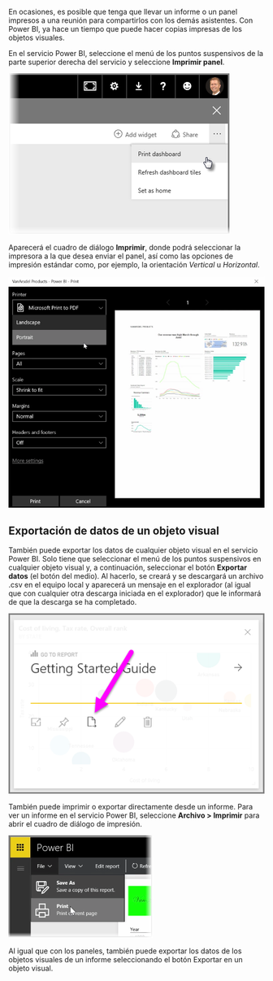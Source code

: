 En ocasiones, es posible que tenga que llevar un informe o un panel impresos a una reunión para compartirlos con los demás asistentes. Con Power BI, ya hace un tiempo que puede hacer copias impresas de los objetos visuales.

En el servicio Power BI, seleccione el menú de los puntos suspensivos de la parte superior derecha del servicio y seleccione **Imprimir panel**.

![](media/4-4g-print-and-export-dashboards-reports/4-4g_1.png)

Aparecerá el cuadro de diálogo **Imprimir**, donde podrá seleccionar la impresora a la que desea enviar el panel, así como las opciones de impresión estándar como, por ejemplo, la orientación *Vertical* u *Horizontal*.

![](media/4-4g-print-and-export-dashboards-reports/4-4g_2.png)

## <a name="export-data-from-a-visual"></a>Exportación de datos de un objeto visual
También puede exportar los datos de cualquier objeto visual en el servicio Power BI. Solo tiene que seleccionar el menú de los puntos suspensivos en cualquier objeto visual y, a continuación, seleccionar el botón **Exportar datos** (el botón del medio). Al hacerlo, se creará y se descargará un archivo .csv en el equipo local y aparecerá un mensaje en el explorador (al igual que con cualquier otra descarga iniciada en el explorador) que le informará de que la descarga se ha completado.

![](media/4-4g-print-and-export-dashboards-reports/4-4g_3.png)

También puede imprimir o exportar directamente desde un informe. Para ver un informe en el servicio Power BI, seleccione **Archivo > Imprimir** para abrir el cuadro de diálogo de impresión.

![](media/4-4g-print-and-export-dashboards-reports/4-4g_4.png)

Al igual que con los paneles, también puede exportar los datos de los objetos visuales de un informe seleccionando el botón Exportar en un objeto visual.

